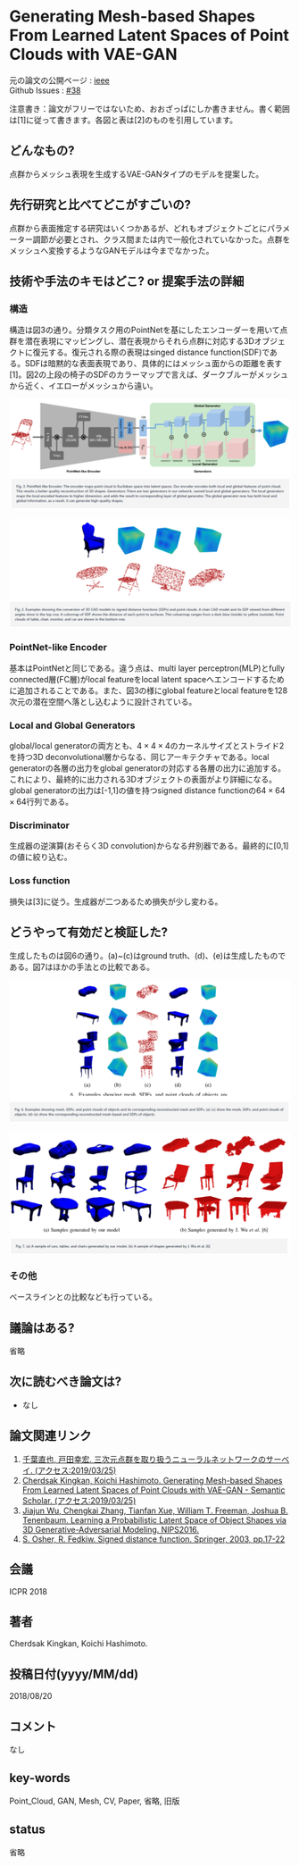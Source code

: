 # Generating Mesh-based Shapes From Learned Latent Spaces of Point Clouds with VAE-GAN

元の論文の公開ページ : [ieee](https://ieeexplore.ieee.org/document/8546232)  
Github Issues : [#38](https://github.com/Obarads/obarads.github.io/issues/38)

注意書き：論文がフリーではないため、おおざっぱにしか書きません。書く範囲は[1]に従って書きます。各図と表は[2]のものを引用しています。

## どんなもの?
点群からメッシュ表現を生成するVAE-GANタイプのモデルを提案した。

## 先行研究と比べてどこがすごいの?
点群から表面推定する研究はいくつかあるが、どれもオブジェクトごとにパラメーター調節が必要とされ、クラス間または内で一般化されていなかった。点群をメッシュへ変換するようなGANモデルは今までなかった。

## 技術や手法のキモはどこ? or 提案手法の詳細
### 構造
構造は図3の通り。分類タスク用のPointNetを基にしたエンコーダーを用いて点群を潜在表現にマッピングし、潜在表現からそれら点群に対応する3Dオブジェクトに復元する。復元される際の表現はsinged distance function(SDF)である。SDFは暗黙的な表面表現であり、具体的にはメッシュ面からの距離を表す[1]。図2の上段の椅子のSDFのカラーマップで言えば、ダークブルーがメッシュから近く、イエローがメッシュから遠い。

![fig3](img/GMSFLLSoPCwV/fig3.png)

![fig2](img/GMSFLLSoPCwV/fig2.png)

### PointNet-like Encoder
基本はPointNetと同じである。違う点は、multi layer perceptron(MLP)とfully connected層(FC層)がlocal featureをlocal latent spaceへエンコードするために追加されることである。また、図3の様にglobal featureとlocal featureを128次元の潜在空間へ落とし込むように設計されている。

### Local and Global Generators
global/local generatorの両方とも、$4 \times 4 \times 4$のカーネルサイズとストライド2を持つ3D deconvolutional層からなる、同じアーキテクチャである。local generatorの各層の出力をglobal generatorの対応する各層の出力に追加する。これにより、最終的に出力される3Dオブジェクトの表面がより詳細になる。global generatorの出力は[-1,1]の値を持つsigned distance functionの$64 \times 64 \times 64$行列である。

### Discriminator
生成器の逆演算(おそらく3D convolution)からなる弁別器である。最終的に[0,1]の値に絞り込む。

### Loss function
損失は[3]に従う。生成器が二つあるため損失が少し変わる。

## どうやって有効だと検証した?
生成したものは図6の通り。(a)~(c)はground truth、(d)、(e)は生成したものである。図7はほかの手法との比較である。

![fig6](img/GMSFLLSoPCwV/fig6.png)

![fig7](img/GMSFLLSoPCwV/fig7.png)

### その他
ベースラインとの比較なども行っている。

## 議論はある?
省略

## 次に読むべき論文は?
- なし

## 論文関連リンク
1. [千葉直也, 戸田幸宏. 三次元点群を取り扱うニューラルネットワークのサーベイ. (アクセス:2019/03/25)](https://www.slideshare.net/naoyachiba18/ss-120302579)
2. [Cherdsak Kingkan, Koichi Hashimoto. Generating Mesh-based Shapes From Learned Latent Spaces of Point Clouds with VAE-GAN - Semantic Scholar. (アクセス:2019/03/25)](https://www.semanticscholar.org/paper/Generating-Mesh-based-Shapes-From-Learned-Latent-of-Kingkan-Hashimoto/d522470ea99d90ce5e83854bc3e7adbe85960802)
3. [Jiajun Wu, Chengkai Zhang, Tianfan Xue, William T. Freeman, Joshua B. Tenenbaum. Learning a Probabilistic Latent Space of Object Shapes via 3D Generative-Adversarial Modeling. NIPS2016.](https://arxiv.org/abs/1610.07584)
4. [S. Osher, R. Fedkiw. Signed distance function. Springer, 2003, pp.17-22](https://link.springer.com/chapter/10.1007/0-387-22746-6_2)

## 会議
ICPR 2018

## 著者
Cherdsak Kingkan, Koichi Hashimoto.

## 投稿日付(yyyy/MM/dd)
2018/08/20

## コメント
なし

## key-words
Point_Cloud, GAN, Mesh, CV, Paper, 省略, 旧版

## status
省略